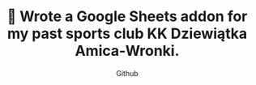 ---
title: "📝 Wrote a Google Sheets addon for my past sports club KK Dziewiątka Amica-Wronki."
subtitle: "Github"
github: "https://github.com/asdfMaciej/protokoly-kreglarskie"
url: "/en/projects/bowling-protocols"
weight: 7
---